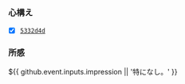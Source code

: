 ### 心構え
* [x] [`5332d4d`](https://github.com/noraworld/diary-templates-assistant/blob/5332d4d28797e106058db6e1d91ca6f54f5163a3/.github/ISSUE_TEMPLATE/readiness.md)

### 所感
${{ github.event.inputs.impression || '特になし。' }}
